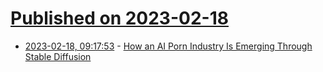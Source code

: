 # [Published on 2023-02-18](index.md)

* [2023-02-18, 09:17:53](https://news.ycombinator.com/item?id=34845370) - [How an AI Porn Industry Is Emerging Through Stable Diffusion](https://techcrunch.com/2022/11/17/meet-unstable-diffusion-the-group-trying-to-monetize-ai-porn-generators/)

